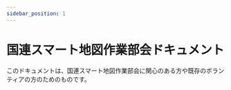 ```yaml
---
sidebar_position: 1
---
```

# 国連スマート地図作業部会ドキュメント

このドキュメントは、国連スマート地図作業部会に関心のある方や既存のボランティアの方のためのものです。
